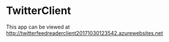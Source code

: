 # TwitterClient
This app can be viewed at http://twitterfeedreaderclient20171030123542.azurewebsites.net
